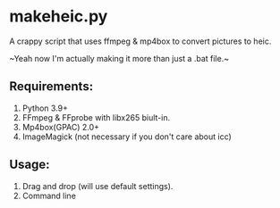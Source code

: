 # makeheic.py
A crappy script that uses ffmpeg &amp; mp4box to convert pictures to heic.

~Yeah now I'm actually making it more than just a .bat file.~

## Requirements:
1. Python 3.9+
2. FFmpeg & FFprobe with libx265 biult-in.
3. Mp4box(GPAC) 2.0+
4. ImageMagick (not necessary if you don't care about icc)

## Usage:
1. Drag and drop (will use default settings).
2. Command line
